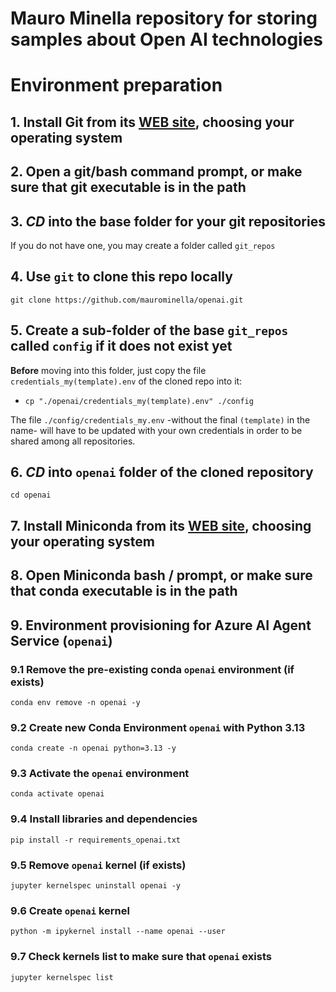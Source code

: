 # Mauro Minella repository for storing samples about Open AI technologies

# Environment preparation

## 1. Install Git from its [WEB site](https://git-scm.com/downloads), choosing your operating system

## 2. Open a git/bash command prompt, or make sure that git executable is in the path

## 3. ***CD*** into the base folder for your git repositories
If you do not have one, you may create a folder called `git_repos`

## 4. Use `git` to clone this repo locally
```git clone https://github.com/maurominella/openai.git```

## 5. Create a sub-folder of the base `git_repos` called `config` if it does not exist yet
**Before** moving into this folder, just copy the file `credentials_my(template).env` of the cloned repo into it:
- ```cp "./openai/credentials_my(template).env" ./config```

The file `./config/credentials_my.env` -without the final `(template)` in the name- will have to be updated with your own credentials in order to be shared among all repositories.

## 6. ***CD*** into `openai` folder of the cloned repository
```cd openai```

## 7. Install Miniconda from its [WEB site](https://www.anaconda.com/docs/getting-started/miniconda/install), choosing your operating system

## 8. Open Miniconda bash / prompt, or make sure that conda executable is in the path

## 9. Environment provisioning for Azure AI Agent Service (`openai`)

### 9.1 Remove the pre-existing conda `openai` environment (if exists)
```conda env remove -n openai -y```

### 9.2 Create new Conda Environment `openai` with Python 3.13
```conda create -n openai python=3.13 -y```

### 9.3 Activate the `openai` environment
```conda activate openai```

### 9.4 Install libraries and dependencies
```pip install -r requirements_openai.txt```

### 9.5 Remove `openai` kernel (if exists)
```jupyter kernelspec uninstall openai -y```

### 9.6 Create `openai` kernel 
```python -m ipykernel install --name openai --user```

### 9.7 Check kernels list to make sure that `openai` exists
```jupyter kernelspec list```
